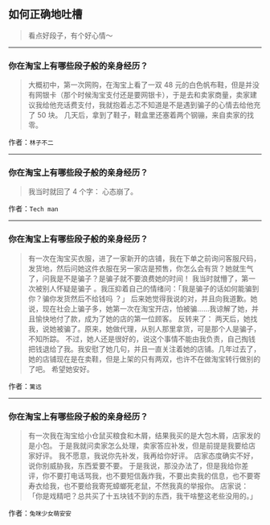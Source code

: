 ## 如何正确地吐槽

> 看点好段子，有个好心情～


 
---

### 你在淘宝上有哪些段子般的亲身经历？

> 大概初中，第一次网购，在淘宝上看了一双 48 元的白色帆布鞋，但是并没有网银卡（那个时候淘宝支付还是要网银卡），于是去和卖家商量，卖家建议我给他充话费支付，我就抱着忐忑不知道是不是遇到骗子的心情去给他充了 50 块。
> 几天后，拿到了鞋子，鞋盒里还塞着两个钢镚，来自卖家的找零。


作者：`林子不二`

---

### 你在淘宝上有哪些段子般的亲身经历？

> 我当时就回了 4 个字：
> 心态崩了。


作者：`Tech man`

---

### 你在淘宝上有哪些段子般的亲身经历？

> 有一次在淘宝买衣服，进了一家新开的店铺，我在下单之前询问客服尺码，发货地，然后问她这件衣服在另一家店是预售，你怎么会有货？她就生气了，问我是不是骗子？是骗子就不要浪费她的时间！
> 我当时就懵了，第一次被别人怀疑是骗子 。我压抑着自己的情绪问：「我是骗子的话如何能骗到你？骗你发货然后不给钱吗 ？」
> 后来她觉得我说的对，并且向我道歉。她说，现在社会上骗子多，她第一次在淘宝开店，怕被骗……我谅解了她，并且愉快地付了款，成为了她的店的第一位顾客。
> 反转来了：
> 两天后，她找我，说她被骗了。原来，她做代理，从别人那里拿货，可是那个人是骗子，不知所踪。
> 不过，她人还是很好的，说这个事情不能由我负责，自己掏钱把钱退给了我。我安慰了她几句，并且一直关注着她的店铺。几年过去了，她的店铺现在是在卖鞋，但是上架的只有两双，也许不在做淘宝转行做别的了吧。
> 希望她安好。


作者：`篱远`

---

### 你在淘宝上有哪些段子般的亲身经历？

> 有一次我在淘宝给小仓鼠买粮食和木屑，结果我买的是大包木屑，店家发的是小包。
> 于是我就问卖家怎么处理，卖家答应补发，但是前提是我要给店家好评。
> 我不愿意，我说你先补发，我再给你好评。
> 店家态度确实不好，说你别威胁我，东西爱要不要。
> 于是我说，那没办法了，但是我给你差评，你不要打电话骂我，也不要短信轰炸我，不要出卖我的信息，也不要寄寿衣给我，也不要给我寄死蟑螂死老鼠，不然我真的举报你。
> 店家说：
> 「你是戏精吧？总共买了十五块钱不到的东西，我干啥整这老些没用的。」


作者：`兔咪少女萌安安`